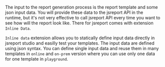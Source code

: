The input to the report generation process is the report template and some json input data. You will provide these data to the jsreport API in the runtime, but it's not very effective to call jsreport API every time you want to see how will the report look like. There for jsreport comes with extension `Inline Data`.

`Inline data` extension allows you to statically define input data directly in jsreport studio and easilly test your templates. The input data are defined using json syntax. You can define single input data and reuse them in many templates in `online` and `on-prem` version where you can use only one data for one template in `playground`.



